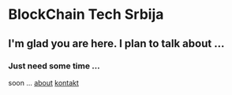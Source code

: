 # BlockChain Tech Srbija

## I'm glad you are here. I plan to talk about ...
### Just need some time ...
soon ...
[about](about.html) [kontakt](contact.html)

